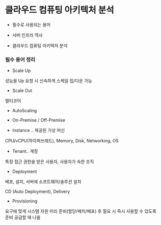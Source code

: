 # 클라우드 컴퓨팅 아키텍처 분석

* 필수로 사용되는 용어

* 서버 인프라 역사

* 클라우드 컴퓨팅 아키텍처 분석

### 필수 용어 정리

* Scale Up

성능을 Up
요청 시 신속하게 스케일 업/다운 가능

* Scale Out

멀티코어

* AutoScaling

* On-Premise / Off-Premise

* Instance .. 제공된 가상 머신

CPU/vCPU(하이퍼쓰레드), Memory, Disk, Networking, OS

* Tenant.. 계정

특정 접근 권한을 받은 사용자, 사용자가 속한 조직

* Deployment

베포, 설치, 서버에 소프트웨어/솔루션 설치

CD (Auto Deployment), Delivery

* Provisioning

요구에 맞게 시스템 자원 미리 준비(할당/배치/배포) 후 필요 시 즉시 사용할 수 있도록 준비
공급할 때 나옴